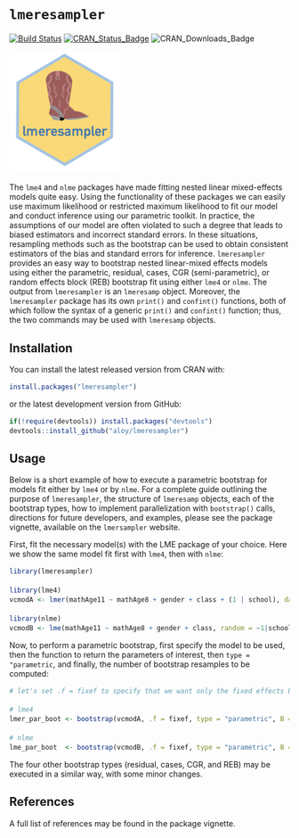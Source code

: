 
# `lmeresampler`

[![Build
Status](https://travis-ci.org/aloy/lmeresampler.svg?branch=master)](https://travis-ci.org/aloy/lmeresampler)
[![CRAN\_Status\_Badge](http://www.r-pkg.org/badges/version/lmeresampler)](https://cran.r-project.org/package=lmeresampler)
![CRAN\_Downloads\_Badge](http://cranlogs.r-pkg.org/badges/lmersesampler)

<!-- README.md is generated from README.Rmd. Please edit that file -->

<img src="inst/image/FINAL_HEX_nobackground.png" width="200">

The `lme4` and `nlme` packages have made fitting nested linear
mixed-effects models quite easy. Using the functionality of these
packages we can easily use maximum likelihood or restricted maximum
likelihood to fit our model and conduct inference using our parametric
toolkit. In practice, the assumptions of our model are often violated to
such a degree that leads to biased estimators and incorrect standard
errors. In these situations, resampling methods such as the bootstrap
can be used to obtain consistent estimators of the bias and standard
errors for inference. `lmeresampler` provides an easy way to bootstrap
nested linear-mixed effects models using either the parametric,
residual, cases, CGR (semi-parametric), or random effects block (REB)
bootstrap fit using either `lme4` or `nlme`. The output from
`lmeresampler` is an `lmeresamp` object. Moreover, the `lmeresampler`
package has its own `print()` and `confint()` functions, both of which
follow the syntax of a generic `print()` and `confint()` function; thus,
the two commands may be used with `lmeresamp` objects.

## Installation

You can install the latest released version from CRAN with:

``` r
install.packages("lmeresampler")
```

or the latest development version from GitHub:

``` r
if(!require(devtools)) install.packages("devtools")
devtools::install_github("aloy/lmeresampler")
```

## Usage

Below is a short example of how to execute a parametric bootstrap for
models fit either by `lme4` or by `nlme`. For a complete guide outlining
the purpose of `lmeresampler`, the structure of `lmeresamp` objects,
each of the bootstrap types, how to implement parallelization with
`bootstrap()` calls, directions for future developers, and examples,
please see the package vignette, available on the `lmersampler` website.

First, fit the necessary model(s) with the LME package of your choice.
Here we show the same model fit first with `lme4`, then with `nlme`:

``` r
library(lmeresampler)

library(lme4)
vcmodA <- lmer(mathAge11 ~ mathAge8 + gender + class + (1 | school), data = jsp728)

library(nlme)
vcmodB <- lme(mathAge11 ~ mathAge8 + gender + class, random = ~1|school, data = jsp728)
```

Now, to perform a parametric bootstrap, first specify the model to be
used, then the function to return the parameters of interest, then `type
= "parametric`, and finally, the number of bootstrap resamples to be
computed:

``` r
# let's set .f = fixef to specify that we want only the fixed effects bootstrapped

# lme4
lmer_par_boot <- bootstrap(vcmodA, .f = fixef, type = "parametric", B = 100)

# nlme
lme_par_boot  <- bootstrap(vcmodB, .f = fixef, type = "parametric", B = 100)
```

The four other bootstrap types (residual, cases, CGR, and REB) may be
executed in a similar way, with some minor changes.

## References

A full list of references may be found in the package vignette.
